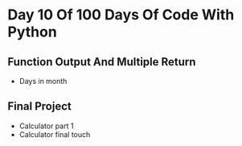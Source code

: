 # Day 10 Of 100 Days Of Code With Python

## Function Output And Multiple Return

- Days in month

## Final Project

- Calculator part 1
- Calculator final touch
